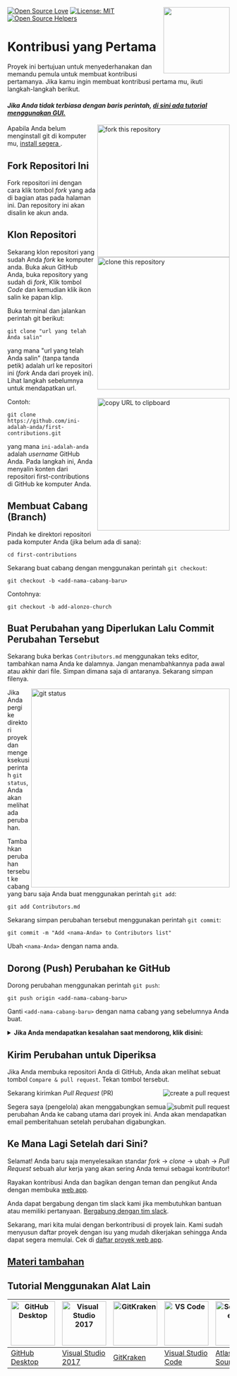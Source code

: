 [![Open Source Love](https://badges.frapsoft.com/os/v1/open-source.svg?v=103)](https://github.com/ellerbrock/open-source-badges/)
[<img align="right" width="150" src="https://firstcontributions.github.io/assets/Readme/join-slack-team.png">](https://join.slack.com/t/firstcontributors/shared_invite/zt-1hg51qkgm-Xc7HxhsiPYNN3ofX2_I8FA)
[![License: MIT](https://img.shields.io/badge/License-MIT-green.svg)](https://opensource.org/licenses/MIT)
[![Open Source Helpers](https://www.codetriage.com/roshanjossey/first-contributions/badges/users.svg)](https://www.codetriage.com/roshanjossey/first-contributions)

# Kontribusi yang Pertama 

Proyek ini bertujuan untuk menyederhanakan dan memandu pemula untuk membuat kontribusi pertamanya. Jika kamu ingin membuat kontribusi pertama mu, ikuti langkah-langkah berikut.


#### _Jika Anda tidak terbiasa dengan baris perintah, [di sini ada tutorial menggunakan GUI.](#Tutorial-Menggunakan-Alat-Lain)_

<img align="right" width="300" src="https://firstcontributions.github.io/assets/Readme/fork.png" alt="fork this repository" />

Apabila Anda belum menginstall git di komputer mu, [ install segera ](https://help.github.com/articles/set-up-git/).

## Fork Repositori Ini

Fork repositori ini dengan cara klik tombol *fork* yang ada di bagian atas pada halaman ini.
Dan repository ini akan disalin ke akun anda.

## Klon Repositori

<img align="right" width="300" src="https://firstcontributions.github.io/assets/Readme/clone.png" alt="clone this repository" />

Sekarang klon repositori yang sudah Anda *fork* ke komputer anda. Buka akun GitHub Anda, buka repository yang sudah di *fork*, Klik tombol *Code* dan kemudian klik ikon salin ke papan klip.

Buka terminal dan jalankan perintah git berikut:

```
git clone "url yang telah Anda salin"
```

yang mana "url yang telah Anda salin" (tanpa tanda petik) adalah url ke repositori ini (*fork* Anda dari proyek ini). Lihat langkah sebelumnya untuk mendapatkan url.

<img align="right" width="300" src="https://firstcontributions.github.io/assets/Readme/copy-to-clipboard.png" alt="copy URL to clipboard" />

Contoh:

```
git clone https://github.com/ini-adalah-anda/first-contributions.git
```

yang mana `ini-adalah-anda` adalah *username* GitHub Anda. Pada langkah ini, Anda menyalin konten dari repositori first-contributions di GitHub ke komputer Anda.

## Membuat Cabang (Branch)

Pindah ke direktori repositori pada komputer Anda (jika belum ada di sana):

```
cd first-contributions
```

Sekarang buat cabang dengan menggunakan perintah `git checkout`:

```
git checkout -b <add-nama-cabang-baru>
```

Contohnya:

```
git checkout -b add-alonzo-church
```


## Buat Perubahan yang Diperlukan Lalu Commit Perubahan Tersebut

Sekarang buka berkas `Contributors.md` menggunakan teks editor, tambahkan nama Anda ke dalamnya. Jangan menambahkannya pada awal atau akhir dari file. Simpan dimana saja di antaranya. Sekarang simpan filenya.

<img align="right" width="450" src="https://firstcontributions.github.io/assets/Readme/git-status.png" alt="git status" />

Jika Anda pergi ke direktori proyek dan mengeksekusi perintah `git status`, Anda akan melihat ada perubahan.

Tambahkan perubahan tersebut ke cabang yang baru saja Anda buat menggunakan perintah `git add`:

```
git add Contributors.md
```

Sekarang simpan perubahan tersebut menggunakan perintah `git commit`:

```
git commit -m "Add <nama-Anda> to Contributors list"
```

Ubah `<nama-Anda>` dengan nama anda.

## Dorong (Push) Perubahan ke GitHub

Dorong perubahan menggunakan perintah `git push`:

```
git push origin <add-nama-cabang-baru>
```

Ganti `<add-nama-cabang-baru>` dengan nama cabang yang sebelumnya Anda buat.

<details>
<summary> <strong>Jika Anda mendapatkan kesalahan saat mendorong, klik disini:</strong> </summary>

- ### Kesalahan otentikasi
     <pre>remote: Support for password authentication was removed on August 13, 2021. Please use a personal access token instead.
  remote: Please see https://github.blog/2020-12-15-token-authentication-requirements-for-git-operations/ for more information.
  fatal: Authentication failed for 'https://github.com/<your-username>/first-contributions.git/'</pre>
  Buka [GitHub's tutorial](https://docs.github.com/en/authentication/connecting-to-github-with-ssh/adding-a-new-ssh-key-to-your-github-account) untuk menghasilkan dan mengonfigurasi kunci SSH ke akun Anda.

</details>

## Kirim Perubahan untuk Diperiksa

Jika Anda membuka repositori Anda di GitHub, Anda akan melihat sebuat tombol `Compare & pull request`. Tekan tombol tersebut.

<img style="float: right;" src="https://firstcontributions.github.io/assets/Readme/compare-and-pull.png" alt="create a pull request" />

Sekarang kirimkan *Pull Request* (PR)

<img style="float: right;" src="https://firstcontributions.github.io/assets/Readme/submit-pull-request.png" alt="submit pull request" />

Segera saya (pengelola) akan menggabungkan semua perubahan Anda ke cabang utama dari proyek ini. Anda akan mendapatkan email pemberitahuan setelah perubahan digabungkan.

## Ke Mana Lagi Setelah dari Sini?

Selamat! Anda baru saja menyelesaikan standar *fork* -> *clone* -> ubah -> *Pull Request* sebuah alur kerja yang akan sering Anda temui sebagai kontributor!

Rayakan kontribusi Anda dan bagikan dengan teman dan pengikut Anda dengan membuka [web app](https://roshanjossey.github.io/first-contributions/#social-share).

Anda dapat bergabung dengan tim slack kami jika membutuhkan bantuan atau memiliki pertanyaan. [Bergabung dengan tim slack](https://join.slack.com/t/firstcontributors/shared_invite/zt-1hg51qkgm-Xc7HxhsiPYNN3ofX2_I8FA).

Sekarang, mari kita mulai dengan berkontribusi di proyek lain. Kami sudah menyusun daftar proyek dengan isu yang mudah dikerjakan sehingga Anda dapat segera memulai. Cek di [daftar proyek web app](https://roshanjossey.github.io/first-contributions/#project-list).

## [ Materi tambahan ](../additional-material/git_workflow_scenarios/additional-material.md)

## Tutorial Menggunakan Alat Lain


| <a href="gui-tool-tutorials/github-desktop-tutorial.md"><img alt="GitHub Desktop" src="https://desktop.github.com/images/desktop-icon.svg" width="100"></a> | <a href="gui-tool-tutorials/github-windows-vs2017-tutorial.md"><img alt="Visual Studio 2017" src="https://upload.wikimedia.org/wikipedia/commons/c/cd/Visual_Studio_2017_Logo.svg" width="100"></a> | <a href="gui-tool-tutorials/gitkraken-tutorial.md"><img alt="GitKraken" src="https://firstcontributions.github.io/assets/gui-tool-tutorials/gitkraken-tutorial/gk-icon.png" width="100"></a> | <a href="gui-tool-tutorials/github-windows-vs-code-tutorial.md"><img alt="VS Code" src="https://upload.wikimedia.org/wikipedia/commons/2/2d/Visual_Studio_Code_1.18_icon.svg" width=100></a> | <a href="gui-tool-tutorials/sourcetree-macos-tutorial.md"><img alt="Sourcetree App" src="https://wac-cdn.atlassian.com/dam/jcr:81b15cde-be2e-4f4a-8af7-9436f4a1b431/Sourcetree-icon-blue.svg" width=100></a> | <a href="gui-tool-tutorials/github-windows-intellij-tutorial.md"><img alt="IntelliJ IDEA" src="https://upload.wikimedia.org/wikipedia/commons/thumb/9/9c/IntelliJ_IDEA_Icon.svg/512px-IntelliJ_IDEA_Icon.svg.png" width=100></a> |
| ----------------------------------------------------------------------------------------------------------------------------------------------------------- | --------------------------------------------------------------------------------------------------------------------------------------------------------------------------------------------------- | -------------------------------------------------------------------------------------------------------------------------------------------------------------------------------------------- | -------------------------------------------------------------------------------------------------------------------------------------------------------------------------------------------- | ------------------------------------------------------------------------------------------------------------------------------------------------------------------------------------------------------------ | -------------------------------------------------------------------------------------------------------------------------------------------------------------------------------------------------------------------------------- |
| [GitHub Desktop](gui-tool-tutorials/github-desktop-tutorial.md)                                                                                             | [Visual Studio 2017](gui-tool-tutorials/github-windows-vs2017-tutorial.md)                                                                                                                          | [GitKraken](gui-tool-tutorials/gitkraken-tutorial.md)                                                                                                                                        | [Visual Studio Code](gui-tool-tutorials/github-windows-vs-code-tutorial.md)                                                                                                                  | [Atlassian Sourcetree](gui-tool-tutorials/sourcetree-macos-tutorial.md)                                                                                                                                      | [IntelliJ IDEA](gui-tool-tutorials/github-windows-intellij-tutorial.md)                                                                                                                                                          |
